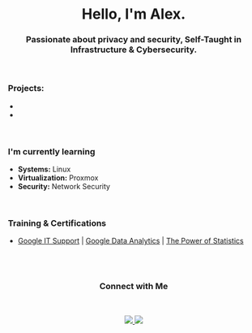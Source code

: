 
<div align="center">
  <h1>Hello, I'm Alex.</h1>
  <h3>Passionate about privacy and security, Self-Taught in Infrastructure & Cybersecurity.</h3>
</div>

<br>


### &nbsp;Projects:
  
- 
- 

<br>

### &nbsp;I'm currently learning
- **Systems:** Linux
- **Virtualization:** Proxmox
- **Security:** Network Security


<br>    
  
### &nbsp;Training & Certifications
 - [Google IT Support](https://www.coursera.org/account/accomplishments/specialization/ZDVH4RFWRVB6) | [Google Data Analytics](https://coursera.org/share/273d71856651a38cf257f11c2494ecde) | [The Power of Statistics](https://coursera.org/share/5bc2ea65a0b0887215c4cffe0507673a)
<br><br>


<br> 

<div align="center">
  <h3>Connect with Me</h3>
  <br>
  <p>
    <a href="https://www.linkedin.com/in/alexandruds/">
      <img src="https://img.shields.io/badge/-AlxStoica%20-0077B5?style=flat&logo=Linkedin&logoColor=white"/>
    </a>
    <a href="mailto:alexandruds@icloud.com">
      <img src="https://img.shields.io/badge/-AlxStoica-D14836?style=flat&logo=Gmail&logoColor=white"/>
    </a>
  </p>
</div>
